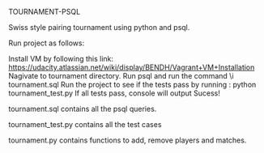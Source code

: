 TOURNAMENT-PSQL

Swiss style pairing tournament using python and psql.

Run project as follows:

Install VM by following this link: https://udacity.atlassian.net/wiki/display/BENDH/Vagrant+VM+Installation
Nagivate to tournament directory.
Run psql and run the command \i tournament.sql
Run the project to see if the tests pass by running : python tournament_test.py
If all tests pass, console will output Sucess!

tournament.sql contains all the psql queries.

tournament_test.py contains all the test cases

tournament.py contains functions to add, remove players and matches.
